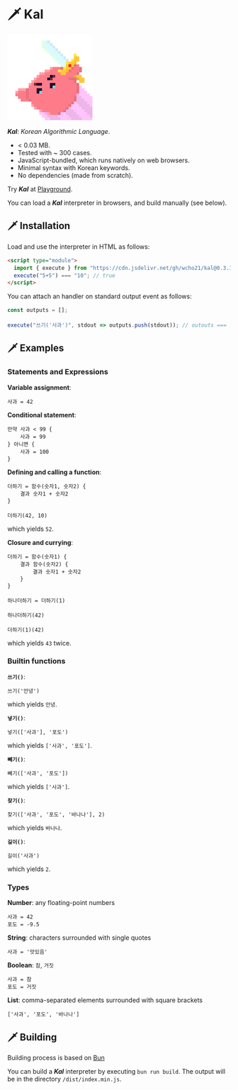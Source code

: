 # 🗡️ Kal

<img src="./docs/images/kal-logo.png" alt="Kal logo" width="192px" height="192px" />

***Kal***: _Korean Algorithmic Language_.

- < 0.03 MB.
- Tested with ~ 300 cases.
- JavaScript-bundled, which runs natively on web browsers.
- Minimal syntax with Korean keywords.
- No dependencies (made from scratch).

Try ***Kal*** at [Playground][playground].

[playground]: https://kal-playground.rooi.dev/

You can load a ***Kal*** interpreter in browsers, and build manually (see below).



## 🗡️ Installation

Load and use the interpreter in HTML as follows:

```HTML
<script type="module">
  import { execute } from "https://cdn.jsdelivr.net/gh/wcho21/kal@0.3.1/dist/index.min.js";
  execute("5+5") === "10"; // true
</script>
```

You can attach an handler on standard output event as follows:

```javascript
const outputs = [];

execute("쓰기('사과')", stdout => outputs.push(stdout)); // outouts === ["사과"]
```

## 🗡️ Examples

### Statements and Expressions

**Variable assignment**:

```
사과 = 42
```

**Conditional statement**:

```
만약 사과 < 99 {
    사과 = 99
} 아니면 {
    사과 = 100
}
```

**Defining and calling a function**:

```
더하기 = 함수(숫자1, 숫자2) {
    결과 숫자1 + 숫자2
}

더하기(42, 10)
```

which yields `52`.

**Closure and currying**:

```
더하기 = 함수(숫자1) {
    결과 함수(숫자2) {
        결과 숫자1 + 숫자2
    }
}

하나더하기 = 더하기(1)

하나더하기(42)

더하기(1)(42)
```

which yields `43` twice.

### Builtin functions

**`쓰기()`**:

```
쓰기('안녕')
```

which yields `안녕`.

**`넣기()`**:

```
넣기(['사과'], '포도')
```

which yields `['사과', '포도']`.

**`빼기()`**:

```
빼기(['사과', '포도'])
```

which yields `['사과']`.

**`찾기()`**:

```
찾기(['사과', '포도', '바나나'], 2)
```

which yields `바나나`.

**`길이()`**:

```
길이('사과')
```

which yields `2`.

### Types

**Number**: any floating-point numbers

```
사과 = 42
포도 = -9.5
```

**String**: characters surrounded with single quotes

```
사과 = '맛있음'
```

**Boolean**: `참`, `거짓`

```
사과 = 참
포도 = 거짓
```

**List**: comma-separated elements surrounded with square brackets

```
['사과', '포도', '바나나']
```



## 🗡️ Building

Building process is based on [Bun][bun]

You can build a ***Kal*** interpreter by executing `bun run build`.
The output will be in the directory `/dist/index.min.js`.

[bun]: https://bun.sh

